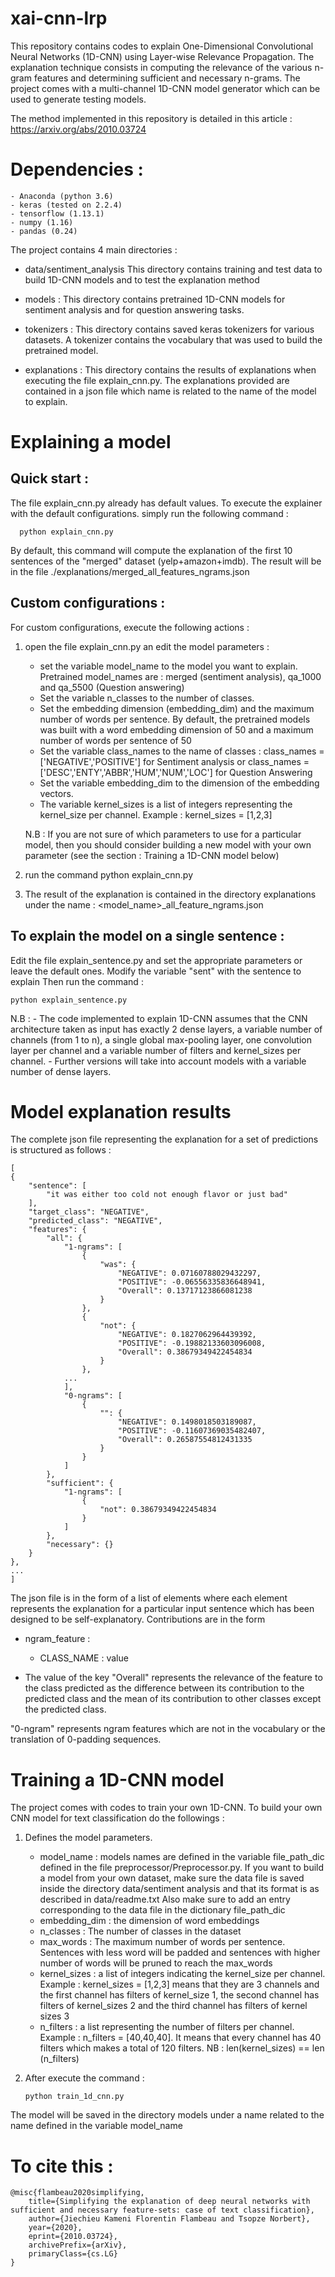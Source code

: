 # xai-cnn-lrp
This repository contains codes to explain One-Dimensional Convolutional Neural Networks (1D-CNN) using Layer-wise Relevance Propagation. The explanation technique consists in computing the relevance of the various n-gram features and determining sufficient and necessary n-grams. The project comes with a multi-channel 1D-CNN model generator which can be used to generate testing models.

The method implemented in this repository is detailed in this article : https://arxiv.org/abs/2010.03724

# Dependencies :
    - Anaconda (python 3.6)
    - keras (tested on 2.2.4)
    - tensorflow (1.13.1)
    - numpy (1.16)
    - pandas (0.24)

The project contains 4 main directories :

 - data/sentiment_analysis
   This directory contains training and test data to build 1D-CNN models and to test the explanation method

 -  models :
   This directory contains pretrained 1D-CNN models for sentiment analysis and for question answering tasks.

 -  tokenizers :
   This directory contains saved keras tokenizers for various datasets. A tokenizer contains the vocabulary that was used
   to build the pretrained model. 

 - explanations :
   This directory contains the results of explanations when executing the file explain_cnn.py. The explanations provided are contained in a json
   file which name is related to the name of the model to explain.

# Explaining a model

## Quick start :
The file explain_cnn.py already has default values. To execute the explainer with the default configurations. simply run the following command :
  
      python explain_cnn.py
      
By default, this command will compute the explanation of the first 10 sentences of the "merged" dataset (yelp+amazon+imdb). The result will be in the file
./explanations/merged_all_features_ngrams.json

## Custom configurations :
For custom configurations, execute the following actions :
   1. open the file explain_cnn.py an edit the model parameters :
   
      - set the variable model_name to the model you want to explain. Pretrained model_names are : merged (sentiment analysis), qa_1000 and qa_5500 (Question answering)
      - Set the variable n_classes to the number of classes.
      - Set the embedding dimension (embedding_dim) and the maximum number of words per sentence.
        By default, the pretrained models was built with a word embedding dimension of 50 and a maximum number of words per sentence of 50
      - Set the variable class_names to the name of classes : 
        class_names = ['NEGATIVE','POSITIVE'] for Sentiment analysis
        or class_names =  ['DESC','ENTY','ABBR','HUM','NUM','LOC'] for Question Answering
      - Set the variable embedding_dim to the dimension of the embedding vectors.
      - The variable kernel_sizes is a list of integers representing the  kernel_size per channel. Example : kernel_sizes = [1,2,3]
      
      N.B : If you are not sure of which parameters to use for a particular model, then you should consider building a new model with your 
            own parameter (see the section : Training a 1D-CNN model below)
      
   2. run the command python explain_cnn.py
   
   3. The result of the explanation is contained in the directory explanations under the name : <model_name>_all_feature_ngrams.json

## To explain the model on a single sentence :
Edit the file explain_sentence.py and set the appropriate parameters or leave the default ones. Modify the variable "sent" with the sentence to explain
Then run the command :

    python explain_sentence.py

N.B : - The code implemented to explain 1D-CNN assumes that the CNN architecture taken as input has exactly 2 dense layers,
a variable number of channels (from 1 to n), a single global max-pooling layer, one convolution layer per channel
and a variable number of filters and kernel_sizes per channel.
      - Further versions will take into account models with a variable number of dense layers.

# Model explanation results

The complete json file representing the explanation for a set of predictions is structured as follows :

    [
    {
        "sentence": [
            "it was either too cold not enough flavor or just bad"
        ],
        "target_class": "NEGATIVE",
        "predicted_class": "NEGATIVE",
        "features": {
            "all": {
                "1-ngrams": [
                    {
                        "was": {
                            "NEGATIVE": 0.07160788029432297,
                            "POSITIVE": -0.06556335836648941,
                            "Overall": 0.13717123866081238
                        }
                    },
                    {
                        "not": {
                            "NEGATIVE": 0.1827062964439392,
                            "POSITIVE": -0.19882133603096008,
                            "Overall": 0.38679349422454834
                        }
                    },
                ...
                ],
                "0-ngrams": [
                    {
                        "": {
                            "NEGATIVE": 0.1498018503189087,
                            "POSITIVE": -0.11607369035482407,
                            "Overall": 0.26587554812431335
                        }
                    }
                ]
            },
            "sufficient": {
                "1-ngrams": [
                    {
                        "not": 0.38679349422454834
                    }
                ]
            },
            "necessary": {}
        }
    },
    ...
    ]

The json file is in the form of a list of elements where each element represents the explanation for a particular input sentence
which has been designed to be self-explanatory. Contributions are in the form
- ngram_feature :
   - CLASS_NAME : value

- The value of the key "Overall" represents the relevance of the feature to the class predicted as the difference between its contribution to the predicted class
and the mean of its contribution to other classes except the predicted class.

"0-ngram" represents ngram features which are not in the vocabulary or the translation of 0-padding sequences.


# Training a 1D-CNN model
The project comes with codes to train your own 1D-CNN.
To build your own CNN model for text classification do the followings :

1. Defines the model parameters.

     - model_name : models names are defined in the variable file_path_dic defined in the file preprocessor/Preprocessor.py. If you want to build a model from your
      own dataset, make sure the data file is saved inside the directory data/sentiment analysis and that its format is as described in data/readme.txt
      Also make sure to add an entry corresponding to the data file in the dictionary file_path_dic
     - embedding_dim : the dimension of word embeddings
     - n_classes : The number of classes in the dataset
     - max_words : The maximum number of words per sentence. Sentences with less word will be padded and sentences with higher number of words will
               be pruned to reach the max_words
     - kernel_sizes : a list of integers indicating the kernel_size per channel. Example : kernel_sizes = [1,2,3] means that they are 3 channels
       and the first channel has filters of kernel_size 1, the second channel has filters of kernel_sizes 2 and the third channel has filters of kernel sizes 3
     - n_filters : a list representing the number of filters per channel. Example : n_filters = [40,40,40]. It means that every channel has 40 filters
       which makes a total of 120 filters.
       NB : len(kernel_sizes) == len (n_filters)

2. After execute the command :

       python train_1d_cnn.py
    
The model will be saved in the directory models under a name related to the name defined in the variable model_name

# To cite this :


    @misc{flambeau2020simplifying,
        title={Simplifying the explanation of deep neural networks with sufficient and necessary feature-sets: case of text classification}, 
        author={Jiechieu Kameni Florentin Flambeau and Tsopze Norbert},
        year={2020},
        eprint={2010.03724},
        archivePrefix={arXiv},
        primaryClass={cs.LG}
    }
